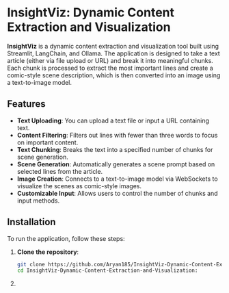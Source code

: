 # InsightViz: Dynamic Content Extraction and Visualization

**InsightViz** is a dynamic content extraction and visualization tool built using Streamlit, LangChain, and Ollama. The application is designed to take a text article (either via file upload or URL) and break it into meaningful chunks. Each chunk is processed to extract the most important lines and create a comic-style scene description, which is then converted into an image using a text-to-image model.

## Features

- **Text Uploading**: You can upload a text file or input a URL containing text.
- **Content Filtering**: Filters out lines with fewer than three words to focus on important content.
- **Text Chunking**: Breaks the text into a specified number of chunks for scene generation.
- **Scene Generation**: Automatically generates a scene prompt based on selected lines from the article.
- **Image Creation**: Connects to a text-to-image model via WebSockets to visualize the scenes as comic-style images.
- **Customizable Input**: Allows users to control the number of chunks and input methods.

## Installation

To run the application, follow these steps:

1. **Clone the repository**:

   ```bash
   git clone https://github.com/Aryan185/InsightViz-Dynamic-Content-Extraction-and-Visualization.git
   cd InsightViz-Dynamic-Content-Extraction-and-Visualization:

2. 
